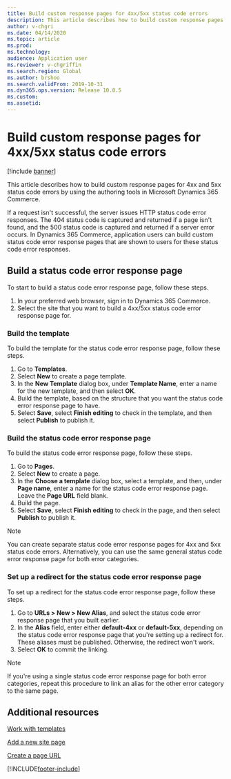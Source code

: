 ```yaml
---
title: Build custom response pages for 4xx/5xx status code errors
description: This article describes how to build custom response pages for 4xx and 5xx status code errors by using the authoring tools in Microsoft Dynamics 365 Commerce.
author: v-chgri
ms.date: 04/14/2020
ms.topic: article
ms.prod: 
ms.technology: 
audience: Application user
ms.reviewer: v-chgriffin
ms.search.region: Global
ms.author: brshoo
ms.search.validFrom: 2019-10-31
ms.dyn365.ops.version: Release 10.0.5
ms.custom: 
ms.assetid: 
---
```


# Build custom response pages for 4xx/5xx status code errors

[!include [banner](includes/banner.md)]

This article describes how to build custom response pages for 4xx and 5xx status code errors by using the authoring tools in Microsoft Dynamics 365 Commerce.

If a request isn't successful, the server issues HTTP status code error responses. The 404 status code is captured and returned if a page isn't found, and the 500 status code is captured and returned if a server error occurs. In Dynamics 365 Commerce, application users can build custom status code error response pages that are shown to users for these status code error responses.

## Build a status code error response page

To start to build a status code error response page, follow these steps.

1. In your preferred web browser, sign in to Dynamics 365 Commerce. 
1. Select the site that you want to build a 4xx/5xx status code error response page for.

### Build the template

To build the template for the status code error response page, follow these steps.

1. Go to **Templates**.
1. Select **New** to create a page template.
1. In the **New Template** dialog box, under **Template Name**, enter a name for the new template, and then select **OK**.
1. Build the template, based on the structure that you want the status code error response page to have.
1. Select **Save**, select **Finish editing** to check in the template, and then select **Publish** to publish it. 

### Build the status code error response page

To build the status code error response page, follow these steps.

1. Go to **Pages**.
1. Select **New** to create a page.
1. In the **Choose a template** dialog box, select a template, and then, under **Page name**, enter a name for the status code error response page. Leave the **Page URL** field blank.
1. Build the page.
1. Select **Save**, select **Finish editing** to check in the page, and then select **Publish** to publish it.

> [!NOTE]
> You can create separate status code error response pages for 4xx and 5xx status code errors. Alternatively, you can use the same general status code error response page for both error categories.

### Set up a redirect for the status code error response page

To set up a redirect for the status code error response page, follow these steps.

1. Go to **URLs \> New \> New Alias**, and select the status code error response page that you built earlier.
1. In the **Alias** field, enter either **default-4xx** or **default-5xx**, depending on the status code error response page that you're setting up a redirect for. These aliases must be published. Otherwise, the redirect won't work.
1. Select **OK** to commit the linking.

> [!NOTE]
> If you're using a single status code error response page for both error categories, repeat this procedure to link an alias for the other error category to the same page.

## Additional resources

[Work with templates](work-with-templates.md)

[Add a new site page](add-new-page.md)

[Create a page URL](create-page-url.md)


[!INCLUDE[footer-include](../includes/footer-banner.md)]
